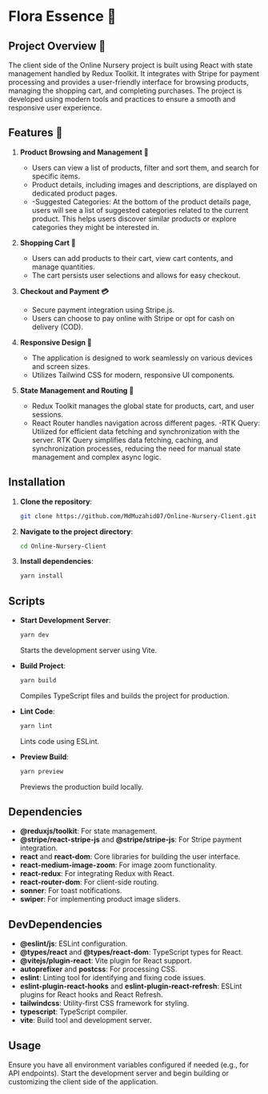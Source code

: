 # Flora Essence 🌱

## Project Overview 🌱

The client side of the Online Nursery project is built using React with state management handled by Redux Toolkit. It integrates with Stripe for payment processing and provides a user-friendly interface for browsing products, managing the shopping cart, and completing purchases. The project is developed using modern tools and practices to ensure a smooth and responsive user experience.

## Features 🌟

1. **Product Browsing and Management 🌿**
   - Users can view a list of products, filter and sort them, and search for specific items.
   - Product details, including images and descriptions, are displayed on dedicated product pages.
   - -Suggested Categories: At the bottom of the product details page, users will see a list of suggested categories related to the current product. This helps users discover similar products or explore categories they might be interested in.

2. **Shopping Cart 🛒**
   - Users can add products to their cart, view cart contents, and manage quantities.
   - The cart persists user selections and allows for easy checkout.

3. **Checkout and Payment 💳**
   - Secure payment integration using Stripe.js.
   - Users can choose to pay online with Stripe or opt for cash on delivery (COD).

4. **Responsive Design 📱**
   - The application is designed to work seamlessly on various devices and screen sizes.
   - Utilizes Tailwind CSS for modern, responsive UI components.

5. **State Management and Routing 🔄**
   - Redux Toolkit manages the global state for products, cart, and user sessions.
   - React Router handles navigation across different pages.
     -RTK Query: Utilized for efficient data fetching and synchronization with the server. RTK Query simplifies data fetching, caching, and synchronization processes, reducing the need for manual state management and complex async logic.

## Installation

1. **Clone the repository**:
   ```bash
   git clone https://github.com/MdMuzahid07/Online-Nursery-Client.git
   ```

2. **Navigate to the project directory**:
   ```bash
   cd Online-Nursery-Client
   ```

3. **Install dependencies**:
   ```bash
   yarn install
   ```

## Scripts

- **Start Development Server**: 
  ```bash
  yarn dev
  ```
  Starts the development server using Vite.

- **Build Project**:
  ```bash
  yarn build
  ```
  Compiles TypeScript files and builds the project for production.

- **Lint Code**:
  ```bash
  yarn lint
  ```
  Lints code using ESLint.

- **Preview Build**:
  ```bash
  yarn preview
  ```
  Previews the production build locally.

## Dependencies

- **@reduxjs/toolkit**: For state management.
- **@stripe/react-stripe-js** and **@stripe/stripe-js**: For Stripe payment integration.
- **react** and **react-dom**: Core libraries for building the user interface.
- **react-medium-image-zoom**: For image zoom functionality.
- **react-redux**: For integrating Redux with React.
- **react-router-dom**: For client-side routing.
- **sonner**: For toast notifications.
- **swiper**: For implementing product image sliders.

## DevDependencies

- **@eslint/js**: ESLint configuration.
- **@types/react** and **@types/react-dom**: TypeScript types for React.
- **@vitejs/plugin-react**: Vite plugin for React support.
- **autoprefixer** and **postcss**: For processing CSS.
- **eslint**: Linting tool for identifying and fixing code issues.
- **eslint-plugin-react-hooks** and **eslint-plugin-react-refresh**: ESLint plugins for React hooks and React Refresh.
- **tailwindcss**: Utility-first CSS framework for styling.
- **typescript**: TypeScript compiler.
- **vite**: Build tool and development server.

## Usage

Ensure you have all environment variables configured if needed (e.g., for API endpoints). Start the development server and begin building or customizing the client side of the application.

